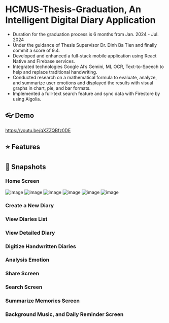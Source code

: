 # HCMUS-Thesis-Graduation, An Intelligent Digital Diary Application
- Duration for the graduation process is 6 months from Jan. 2024 - Jul. 2024
- Under the guidance of Thesis Supervisor Dr. Dinh Ba Tien and finally commit a score of 9.4.
- Developed and enhanced a full-stack mobile application using React Native and Firebase services.
- Integrated technologies Google AI’s Gemini, ML OCR, Text-to-Speech to help and replace traditional handwriting.
- Conducted research on a mathematical formula to evaluate, analyze, and summarize user emotions and displayed the
results with visual graphs in chart, pie, and bar formats.
- Implemented a full-text search feature and sync data with Firestore by using Algolia.
  
## 👓 Demo
https://youtu.be/qXZZQBfz0DE

## ⭐ Features



## 📸 Snapshots
### Home Screen
![image](https://github.com/user-attachments/assets/67f28a46-644e-4dd7-97cf-5d9259403fef)
![image](https://github.com/user-attachments/assets/95755dd4-c275-4c74-a04b-17b68abb48a1)
![image](https://github.com/user-attachments/assets/e008333f-782b-4935-806a-8a9e64c537d6)
![image](https://github.com/user-attachments/assets/d2bb5693-3904-4ce0-a786-7888745cd392)
![image](https://github.com/user-attachments/assets/572586ba-d065-4a17-a47e-d50c0b67c03a)
![image](https://github.com/user-attachments/assets/963fc9af-c2cc-42e3-80a3-f0ca0aa4773d)

### Create a New Diary

### View Diaries List

### View Detailed Diary

### Digitize Handwritten Diaries

### Analysis Emotion

### Share Screen 

### Search Screen

### Summarize Memories Screen

### Background Music, and Daily Reminder Screen

